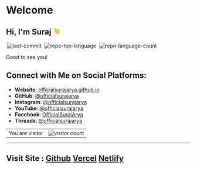 
# Welcome

## Hi, I'm Suraj <img src="https://github.com/officialsurajarya/officialsurajarya/blob/main/Assests/Hi.gif" width="20">

<img alt="last-commit" src="https://img.shields.io/github/last-commit/officialsurajarya/officialsurajarya.github.io?style=flat&amp;logo=git&amp;logoColor=white&amp;color=0080ff" class="inline-block mx-1" style="margin: 0px 2px;"> 

<img alt="repo-top-language" src="https://img.shields.io/github/languages/top/officialsurajarya/officialsurajarya.github.io?style=flat&amp;color=0080ff" class="inline-block mx-1" style="margin: 0px 2px;">

<img alt="repo-language-count" src="https://img.shields.io/github/languages/count/officialsurajarya/officialsurajarya.github.io?style=flat&amp;color=0080ff" class="inline-block mx-1" style="margin: 0px 2px;">

Good to see you!

## Connect with Me on Social Platforms:
- **Website**: [officialsurajarya.github.io](https://officialsurajarya.github.io/)
- **GitHub**: [@officialsurajarya](https://github.com/officialsurajarya)
- **Instagram**: [@officialsurajarya](https://www.instagram.com/officialsurajarya/)
- **YouTube**: [@officialsurajarya](https://www.youtube.com/@officialsurajarya)
- **Facebook**: [OfficialSurajArya](https://www.facebook.com/OfficialSurajArya/)
- **Threads**: [@officialsurajarya](https://www.threads.net/@officialsurajarya)


<table>
  <tr>
    <td>You are visitor</td>
    <td><img src="https://profile-counter.glitch.me/sitecode/count.svg" alt="visitor count" height="20"></td>
  </tr>
</table>

---

## Visit Site : [Github](https://officialsurajarya.github.io/)  [Vercel](https://officialsurajarya.vercel.app/)    [Netlify](https://officialsurajarya.netlify.app/)
